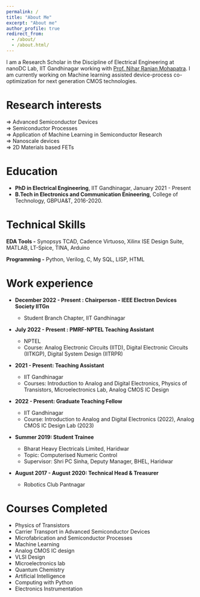 ```yaml
---
permalink: /
title: "About Me"
excerpt: "About me"
author_profile: true
redirect_from: 
  - /about/
  - /about.html/
---
```


I am a Research Scholar in the Discipline of Electrical Engineering at nanoDC Lab, IIT Gandhinagar working with [Prof. Nihar Ranjan Mohapatra](http://people.iitgn.ac.in/~nihar/). I am currently working on Machine learning assisted device-process co-optimization for next generation CMOS technologies.



Research interests
======
 ⇒ Advanced Semiconductor Devices  
 ⇒ Semiconductor Processes  
 ⇒ Application of Machine Learning in Semiconductor Research  
 ⇒ Nanoscale devices  
 ⇒ 2D Materials based FETs  

Education
======
* **PhD in Electrical Engineering**, IIT Gandhinagar, January 2021 - Present
* **B.Tech in Electronics and Communication Enineering**, College of Technology, GBPUA&T, 2016-2020.
  
Technical Skills
======
**EDA Tools -** Synopsys TCAD, Cadence Virtuoso, Xilinx ISE Design Suite, MATLAB, LT-Spice, TINA, Arduino

**Programming -** Python, Verilog, C, My SQL, LISP, HTML

Work experience
======
* **December 2022 - Present : Chairperson - IEEE Electron Devices Society IITGn**
  * Student Branch Chapter, IIT Gandhinagar
  
* **July 2022 - Present : PMRF-NPTEL Teaching Assistant**
  * NPTEL
  * Course: Analog Electronic Circuits (IITD), Digital Electronic Circuits (IITKGP), Digital System Design (IITRPR)
  
* **2021 - Present: Teaching Assistant**
  * IIT Gandhinagar
  * Courses: Introduction to Analog and Digital Electronics, Physics of Transistors, Microelectronics Lab, Analog CMOS IC Design

* **2022 - Present: Graduate Teaching Fellow**
  * IIT Gandhinagar
  * Course: Introduction to Analog and Digital Electronics (2022), Analog CMOS IC Design Lab (2023)

* **Summer 2019: Student Trainee**
  * Bharat Heavy Electricals Limited, Haridwar
  * Topic: Computerised Numeric Control
  * Supervisor: Shri PC Sinha, Deputy Manager, BHEL, Haridwar
  
* **August 2017 - August 2020: Technical Head & Treasurer**
  * Robotics Club Pantnagar


Courses Completed
======
* Physics of Transistors
* Carrier Transport in Advanced Semiconductor Devices
* Microfabrication and Semiconductor Processes
* Machine Learning
* Analog CMOS IC design
* VLSI Design
* Microelectronics lab
* Quantum Chemistry
* Artificial Intelligence 
* Computing with Python
* Electronics Instrumentation

